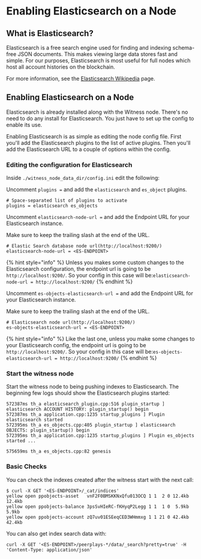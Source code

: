# Enabling Elasticsearch on a Node

## What is Elasticsearch?

Elasticsearch is a free search engine used for finding and indexing schema-free JSON documents. This makes viewing large data stores fast and simple. For our purposes, Elasticsearch is most useful for full nodes which host all account histories on the blockchain.

For more information, see the [Elasticsearch Wikipedia](https://en.wikipedia.org/wiki/Elasticsearch) page.

## Enabling Elasticsearch on a Node

Elasticsearch is already installed along with the Witness node. There's no need to do any install for Elasticsearch. You just have to set up the config to enable its use.

Enabling Elasticsearch is as simple as editing the node config file. First you'll add the Elasticsearch plugins to the list of active plugins. Then you'll add the Elasticsearch URL to a couple of options within the config.

### Editing the configuration for Elasticsearch <a id="3.-Editing-the-configuration-for-Elasticsearch"></a>

Inside `./witness_node_data_dir/config.ini` edit the following:

Uncomment `plugins =` and add the `elasticsearch` and `es_object` plugins.

```text
# Space-separated list of plugins to activate 
plugins = elasticsearch es_objects
```

Uncomment `elasticsearch-node-url =` and add the Endpoint URL for your Elasticsearch instance.

Make sure to keep the trailing slash at the end of the URL.

```text
# Elastic Search database node url(http://localhost:9200/) 
elasticsearch-node-url = <ES-ENDPOINT>
```

{% hint style="info" %}
Unless you makes some custom changes to the Elasticsearch configuration, the endpoint url is going to be `http://localhost:9200/`. So your config in this case will be:`elasticsearch-node-url = http://localhost:9200/`
{% endhint %}

Uncomment `es-objects-elasticsearch-url =` and add the Endpoint URL for your Elasticsearch instance.

Make sure to keep the trailing slash at the end of the URL.

```text
# Elasticsearch node url(http://localhost:9200/) 
es-objects-elasticsearch-url = <ES-ENDPOINT>
```

{% hint style="info" %}
Like the last one, unless you make some changes to your Elasticsearch config, the endpoint url is going to be `http://localhost:9200/`. So your config in this case will be:`es-objects-elasticsearch-url = http://localhost:9200/`
{% endhint %}

### Start the witness node <a id="4.-Start-the-witness-node"></a>

Start the witness node to being pushing indexes to Elasticsearch. The beginning few logs should show the Elasticsearch plugins started:

```text
572387ms th_a elasticsearch_plugin.cpp:516 plugin_startup ] elasticsearch ACCOUNT HISTORY: plugin_startup() begin
572387ms th_a application.cpp:1235 startup_plugins ] Plugin elasticsearch started
572395ms th_a es_objects.cpp:405 plugin_startup ] elasticsearch OBJECTS: plugin_startup() begin
572395ms th_a application.cpp:1235 startup_plugins ] Plugin es_objects started ...

575659ms th_a es_objects.cpp:82 genesis
```

### Basic Checks

You can check the indexes created after the witness start with the next call:

```text
$ curl -X GET '<ES-ENDPOINT>/_cat/indices'
yellow open ppobjects-asset   vnF2F0BMSKKNxQfu013OCQ 1 1  2 0 12.4kb 12.4kb
yellow open ppobjects-balance 3psSvHIeRC-fKHyqP2Legg 1 1  1 0  5.9kb  5.9kb
yellow open ppobjects-account zQ7uv01ESEeqCED3WHmmxg 1 1 21 0 42.4kb 42.4kb
```

You can also get index search data with:

```text
curl -X GET '<ES-ENDPOINT>/peerplays-*/data/_search?pretty=true' -H 'Content-Type: application/json'
```

